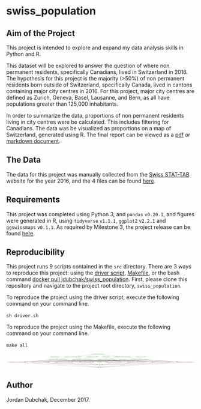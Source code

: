 # swiss_population

## Aim of the Project

This project is intended to explore and expand my data analysis skills in Python and R.  

This dataset will be explored to answer the question of where non permanent residents, specifically Canadians, lived in Switzerland in 2016. The hypothesis for this project is the majority (>50%) of non permanent residents born outside of Switzerland, specifically Canada, lived in cantons containing major city centres in 2016. For this project, major city centres are defined as Zurich, Geneva, Basel, Lausanne, and Bern, as all have populations greater than 125,000 inhabitants. 

In order to summarize the data, proportions of non permanent residents living in city centres were be calculated. This includes filtering for Canadians. The data was be visualized as proportions on a map of Switzerland, generated using R. The final report can be viewed as a [pdf](https://github.com/jdubchak/swiss_population/blob/master/swiss_population/doc/report.pdf) or [markdown document](https://github.com/jdubchak/swiss_population/blob/master/swiss_population/doc/report.md). 

## The Data

The data for this project was manually collected from the [Swiss STAT-TAB](https://www.pxweb.bfs.admin.ch/pxweb/en/px-x-0102010000_104/-/px-x-0102010000_104.px) website for the year 2016, and the 4 files can be found [here](https://github.com/jdubchak/swiss_population/tree/master/swiss_population/data/raw_data). 

## Requirements

This project was completed using Python 3, and `pandas` `v0.20.1`, and figures were generated in R, using `tidyverse` `v1.1.1`, `ggplot2` `v2.2.1` and `ggswissmaps` `v0.1.1`. As required by Milestone 3, the project release can be found [here](https://github.com/jdubchak/swiss_population/releases/tag/v3.0). 

## Reproducibility

This project runs 9 scripts contained in the `src` directory. There are 3 ways to reproduce this project: using the [driver script](https://github.com/jdubchak/swiss_population/blob/master/driver.sh), [Makefile](https://github.com/jdubchak/swiss_population/blob/master/Makefile), or the bash command [docker pull jdubchak/swiss_population](https://hub.docker.com/r/jdubchak/swiss_population/). First, please clone this repository and navigate to the project root directory, `swiss_population`. 

To reproduce the project using the driver script, execute the following command on your command line.

`sh driver.sh` 

To reproduce the project using the Makefile, execute the following command on your command line.

`make all` 

![](Makefile.png) 

## Author
Jordan Dubchak, December 2017. 

